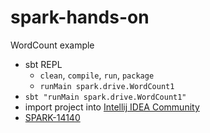# spark-hands-on

WordCount example

* sbt REPL
    * `clean`, `compile`, `run`, `package`
    * `runMain spark.drive.WordCount1`
* `sbt "runMain spark.drive.WordCount1"`
* import project into [Intellij IDEA Community](https://www.jetbrains.com/idea/download/)
* [SPARK-14140](https://issues.apache.org/jira/browse/SPARK-14140)
